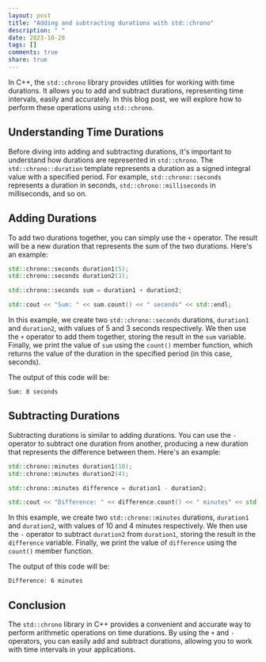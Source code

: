 ```yaml
---
layout: post
title: "Adding and subtracting durations with std::chrono"
description: " "
date: 2023-10-20
tags: []
comments: true
share: true
---
```


In C++, the `std::chrono` library provides utilities for working with time durations. It allows you to add and subtract durations, representing time intervals, easily and accurately. In this blog post, we will explore how to perform these operations using `std::chrono`.

## Understanding Time Durations

Before diving into adding and subtracting durations, it's important to understand how durations are represented in `std::chrono`. The `std::chrono::duration` template represents a duration as a signed integral value with a specified period. For example, `std::chrono::seconds` represents a duration in seconds, `std::chrono::milliseconds` in milliseconds, and so on.

## Adding Durations

To add two durations together, you can simply use the `+` operator. The result will be a new duration that represents the sum of the two durations. Here's an example:

```cpp
std::chrono::seconds duration1(5);
std::chrono::seconds duration2(3);

std::chrono::seconds sum = duration1 + duration2;

std::cout << "Sum: " << sum.count() << " seconds" << std::endl;
```

In this example, we create two `std::chrono::seconds` durations, `duration1` and `duration2`, with values of 5 and 3 seconds respectively. We then use the `+` operator to add them together, storing the result in the `sum` variable. Finally, we print the value of `sum` using the `count()` member function, which returns the value of the duration in the specified period (in this case, seconds).

The output of this code will be:

```
Sum: 8 seconds
```

## Subtracting Durations

Subtracting durations is similar to adding durations. You can use the `-` operator to subtract one duration from another, producing a new duration that represents the difference between them. Here's an example:

```cpp
std::chrono::minutes duration1(10);
std::chrono::minutes duration2(4);

std::chrono::minutes difference = duration1 - duration2;

std::cout << "Difference: " << difference.count() << " minutes" << std::endl;
```

In this example, we create two `std::chrono::minutes` durations, `duration1` and `duration2`, with values of 10 and 4 minutes respectively. We then use the `-` operator to subtract `duration2` from `duration1`, storing the result in the `difference` variable. Finally, we print the value of `difference` using the `count()` member function.

The output of this code will be:

```
Difference: 6 minutes
```

## Conclusion

The `std::chrono` library in C++ provides a convenient and accurate way to perform arithmetic operations on time durations. By using the `+` and `-` operators, you can easily add and subtract durations, allowing you to work with time intervals in your applications.